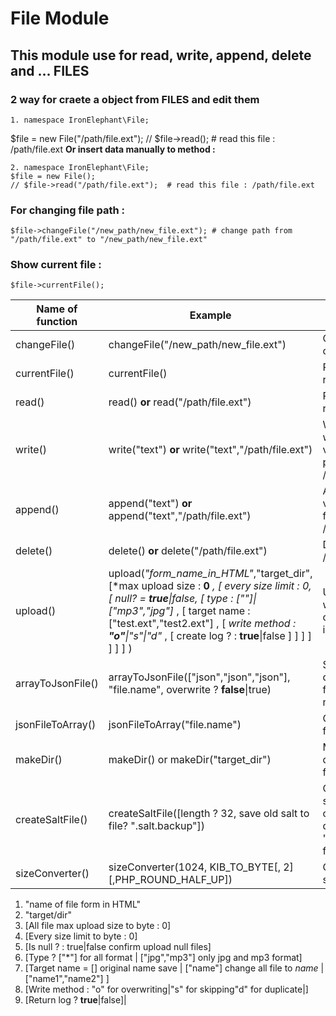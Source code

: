 # File Module 
## This module use for read, write, append, delete and ... **FILES**

### 2 way for craete a object from **FILES** and edit them
    1. namespace IronElephant\File;
 $file = new File("/path/file.ext");
 // $file->read();  # read this file : /path/file.ext
**Or insert data manually to method :**

    2. namespace IronElephant\File;
    $file = new File();
    // $file->read("/path/file.ext");  # read this file : /path/file.ext
### For changing **file path** :

    $file->changeFile("/new_path/new_file.ext"); # change path from "/path/file.ext" to "/new_path/new_file.ext"
### Show current **file** :

    $file->currentFile(); 

|Name of function|Example|Result|
|--|--|--|
|changeFile()|changeFile("/new_path/new_file.ext")|Change path of file object|
|currentFile()|currentFile()|Return recently path|
|read()|read() **or** read("/path/file.ext")|Read file and return value|
|write()|write("text") **or** write("text","/path/file.ext")|Write a file with **text** value to this path : /path/file.ext|
|append()|append("text") **or** append("text","/path/file.ext")|Append **text** value to this file : /path/file.ext|
|delete()|delete() **or** delete("/path/file.ext")|Delete file /path/file.ext|
|upload()|upload(*"form_name_in_HTML"*,"target_dir",[*max upload size : **0** *, [ every size limit : 0, [ *null? = **true**\|false*, [ *type : ["*"]\|["mp3","jpg"]* , [ target name : ["test.ext","test2.ext"] , [ *write method : **"o"**\|"s"\|"d"* , [ create log ? : **true**\|false ] ] ]  ] ] ] ] )|Upload file with this options. more in below|
|arrayToJsonFile()|arrayToJsonFile(["json","json","json"], "file.name", overwrite ? **false**\|true) | Save json data to .json file with your name|
|jsonFileToArray() | jsonFileToArray("file.name") | Convert json file to array|
|makeDir() | makeDir() or makeDir("target_dir") | Make direction and folder|
| createSaltFile() | createSaltFile([length ? 32, save old salt to file? ".salt.backup"])| Create new salt and save old salt into default ".salt.backup" file
|sizeConverter()|sizeConverter(1024, KIB_TO_BYTE[, 2][,PHP_ROUND_HALF_UP])| Convert file sizes|

1. "name of file form in HTML"
2. "target/dir" 
3. [All file max upload size to byte : 0]
4. [Every size limit to byte : 0]		
5. [Is null ? : true\|false confirm upload null files]		
6. [Type ? ["*"] for all format \| ["jpg","mp3"] only jpg and mp3 format]	
7. [Target name = [] original name save \| ["name"] change all file to *name* \| ["name1","name2"] ]
8. [Write method : "o" for overwriting\|"s" for skipping\"d" for duplicate|]
9. [Return log ? **true**\|false]|